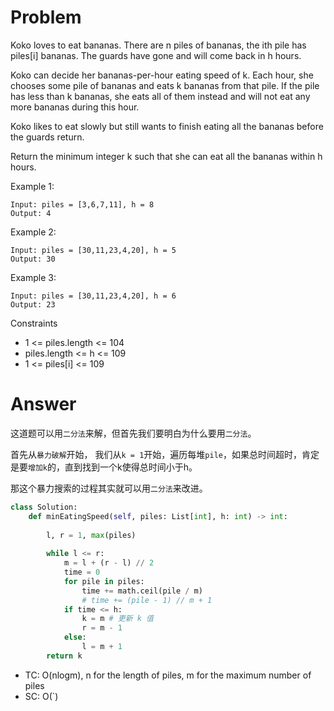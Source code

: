 # Problem
Koko loves to eat bananas. There are n piles of bananas, the ith pile has piles[i] bananas. The guards have gone and will come back in h hours.

Koko can decide her bananas-per-hour eating speed of k. Each hour, she chooses some pile of bananas and eats k bananas from that pile. If the pile has less than k bananas, she eats all of them instead and will not eat any more bananas during this hour.

Koko likes to eat slowly but still wants to finish eating all the bananas before the guards return.

Return the minimum integer k such that she can eat all the bananas within h hours.

Example 1:
```
Input: piles = [3,6,7,11], h = 8
Output: 4
```

Example 2:
```
Input: piles = [30,11,23,4,20], h = 5
Output: 30
```

Example 3:
```
Input: piles = [30,11,23,4,20], h = 6
Output: 23
```

Constraints
- 1 <= piles.length <= 104
- piles.length <= h <= 109
- 1 <= piles[i] <= 109

# Answer
这道题可以用`二分法`来解，但首先我们要明白为什么要用`二分法`。

首先从`暴力破解`开始， 我们从`k = 1`开始，遍历每堆`pile`，如果总时间超时，肯定是要`增加k`的，直到找到一个k使得总时间小于h。

那这个暴力搜索的过程其实就可以用`二分法`来改进。

```python
class Solution:
    def minEatingSpeed(self, piles: List[int], h: int) -> int:
        
        l, r = 1, max(piles)
        
        while l <= r:
            m = l + (r - l) // 2
            time = 0
            for pile in piles:
                time += math.ceil(pile / m)
                # time += (pile - 1) // m + 1
            if time <= h:
                k = m # 更新 k 值
                r = m - 1
            else:
                l = m + 1
        return k
```
- TC: O(nlogm), n for the length of piles, m for the maximum number of piles
- SC: O(`)